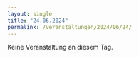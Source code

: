 ```yaml
---
layout: single
title: "24.06.2024"
permalink: /veranstaltungen/2024/06/24/
---
```


Keine Veranstaltung an diesem Tag.

